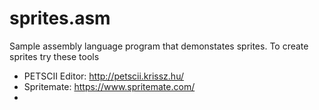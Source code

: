 # sprites.asm

Sample assembly language program that demonstates sprites.
To create sprites try these tools
- PETSCII Editor: http://petscii.krissz.hu/
- Spritemate: https://www.spritemate.com/
- 

